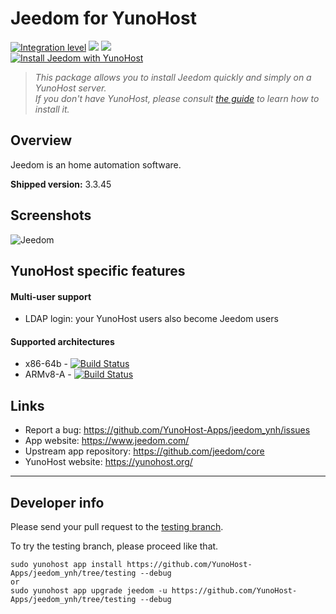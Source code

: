 # Jeedom for YunoHost

[![Integration level](https://dash.yunohost.org/integration/jeedom.svg)](https://dash.yunohost.org/appci/app/jeedom) ![](https://ci-apps.yunohost.org/ci/badges/jeedom.status.svg) ![](https://ci-apps.yunohost.org/ci/badges/jeedom.maintain.svg)  
[![Install Jeedom with YunoHost](https://install-app.yunohost.org/install-with-yunohost.png)](https://install-app.yunohost.org/?app=jeedom)

> *This package allows you to install Jeedom quickly and simply on a YunoHost server.  
If you don't have YunoHost, please consult [the guide](https://yunohost.org/#/install) to learn how to install it.*

## Overview
Jeedom is an home automation software.

**Shipped version:** 3.3.45

## Screenshots

![Jeedom](https://www.jeedom.com/site/img/01-Appli-jeedom.png)

## YunoHost specific features

#### Multi-user support

- LDAP login: your YunoHost users also become Jeedom users

#### Supported architectures

* x86-64b - [![Build Status](https://ci-apps.yunohost.org/ci/logs/jeedom%20%28Apps%29.svg)](https://ci-apps.yunohost.org/ci/apps/jeedom/)
* ARMv8-A - [![Build Status](https://ci-apps-arm.yunohost.org/ci/logs/jeedom%20%28Apps%29.svg)](https://ci-apps-arm.yunohost.org/ci/apps/jeedom/)

## Links

 * Report a bug: https://github.com/YunoHost-Apps/jeedom_ynh/issues
 * App website: https://www.jeedom.com/
 * Upstream app repository: https://github.com/jeedom/core
 * YunoHost website: https://yunohost.org/

---

Developer info
----------------

Please send your pull request to the [testing branch](https://github.com/YunoHost-Apps/jeedom_ynh/tree/testing).

To try the testing branch, please proceed like that.
```
sudo yunohost app install https://github.com/YunoHost-Apps/jeedom_ynh/tree/testing --debug
or
sudo yunohost app upgrade jeedom -u https://github.com/YunoHost-Apps/jeedom_ynh/tree/testing --debug
```
